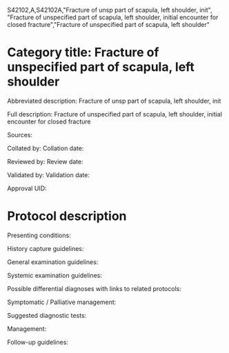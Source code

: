 S42102,A,S42102A,"Fracture of unsp part of scapula, left shoulder, init", "Fracture of unspecified part of scapula, left shoulder, initial encounter for closed fracture","Fracture of unspecified part of scapula, left shoulder"
# Category title: Fracture of unspecified part of scapula, left shoulder

Abbreviated description: Fracture of unsp part of scapula, left shoulder, init

Full description: Fracture of unspecified part of scapula, left shoulder, initial encounter for closed fracture

Sources:

Collated by:
Collation date:

Reviewed by:
Review date:

Validated by:
Validation date:

Approval UID:

# Protocol description

Presenting conditions:

History capture guidelines:

General examination guidelines:

Systemic examination guidelines:

Possible differential diagnoses with links to related protocols:

Symptomatic / Palliative management:

Suggested diagnostic tests:

Management:

Follow-up guidelines:
